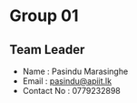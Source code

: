 # Group 01

## Team Leader

- Name : Pasindu Marasinghe
- Email : pasindu@apiit.lk
- Contact No : 0779232898